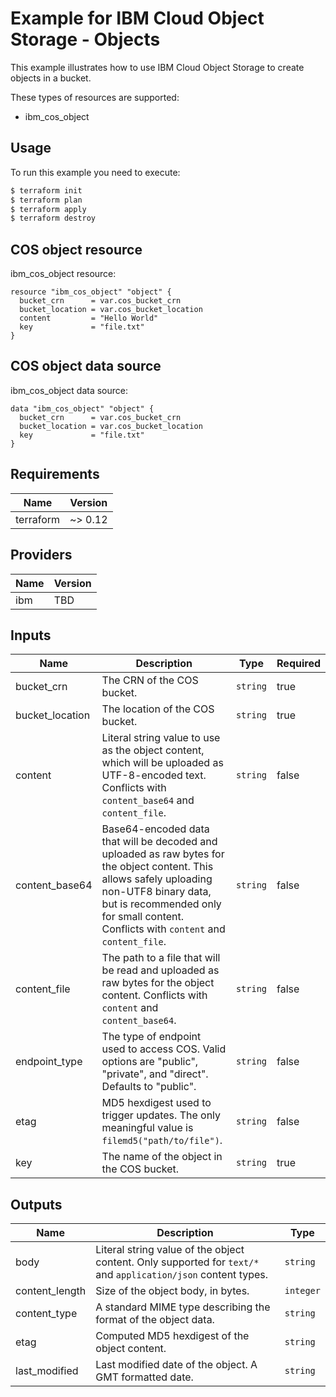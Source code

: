 # Example for IBM Cloud Object Storage - Objects

This example illustrates how to use IBM Cloud Object Storage to create objects in a bucket.

These types of resources are supported:

* ibm_cos_object

## Usage

To run this example you need to execute:

```bash
$ terraform init
$ terraform plan
$ terraform apply
$ terraform destroy
```

## COS object resource

ibm_cos_object resource:

```hcl
resource "ibm_cos_object" "object" {
  bucket_crn      = var.cos_bucket_crn
  bucket_location = var.cos_bucket_location
  content         = "Hello World"
  key             = "file.txt"
}
```

## COS object data source

ibm_cos_object data source:

```hcl
data "ibm_cos_object" "object" {
  bucket_crn      = var.cos_bucket_crn
  bucket_location = var.cos_bucket_location
  key             = "file.txt"
}
```

## Requirements

| Name | Version |
|------|---------|
| terraform | ~> 0.12 |

## Providers

| Name | Version |
|------|---------|
| ibm | TBD |

## Inputs

| Name | Description | Type | Required |
|------|-------------|------|---------|
| bucket\_crn | The CRN of the COS bucket. | `string` | true |
| bucket\_location | The location of the COS bucket. | `string` | true |
| content | Literal string value to use as the object content, which will be uploaded as UTF-8-encoded text. Conflicts with `content_base64` and `content_file`. | `string` | false |
| content\_base64 | Base64-encoded data that will be decoded and uploaded as raw bytes for the object content. This allows safely uploading non-UTF8 binary data, but is recommended only for small content. Conflicts with `content` and `content_file`. | `string` | false |
| content\_file | The path to a file that will be read and uploaded as raw bytes for the object content. Conflicts with `content` and `content_base64`. | `string` | false |
| endpoint\_type | The type of endpoint used to access COS. Valid options are "public", "private", and "direct". Defaults to "public". | `string` | false |
| etag | MD5 hexdigest used to trigger updates. The only meaningful value is `filemd5("path/to/file")`. | `string` | false |
| key | The name of the object in the COS bucket. | `string` | true |

## Outputs

| Name | Description | Type |
|------|-------------|------|
| body | Literal string value of the object content. Only supported for `text/*` and `application/json` content types. | `string` |
| content\_length | Size of the object body, in bytes. | `integer` |
| content\_type | A standard MIME type describing the format of the object data. | `string` |
| etag | Computed MD5 hexdigest of the object content. | `string` |
| last\_modified | Last modified date of the object. A GMT formatted date. | `string` |